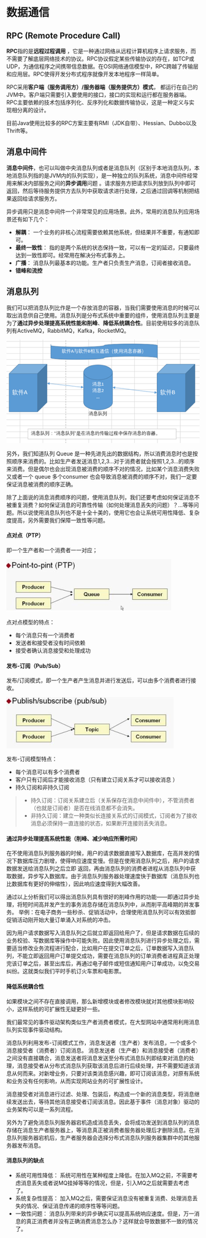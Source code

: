 # 数据通信
## RPC (Remote Procedure Call)
**RPC**指的是**远程过程调用** ，它是一种通过网络从远程计算机程序上请求服务，而不需要了解底层网络技术的协议。RPC协议假定某些传输协议的存在，如TCP或UDP，为通信程序之间携带信息数据。在OSI网络通信模型中，RPC跨越了传输层和应用层。RPC使得开发分布式程序就像开发本地程序一样简单。

RPC采用**客户端（服务调用方）/服务器端（服务提供方）模式**， 都运行在自己的JVM中。客户端只需要引入要使用的接口，接口的实现和运行都在服务器端。RPC主要依赖的技术包括序列化、反序列化和数据传输协议，这是一种定义与实现相分离的设计。

目前Java使用比较多的RPC方案主要有RMI（JDK自带）、Hessian、Dubbo以及Thrift等。

## 消息中间件
**消息中间件**，也可以叫做中央消息队列或者是消息队列（区别于本地消息队列，本地消息队列指的是JVM内的队列实现），是一种独立的队列系统，消息中间件经常用来解决内部服务之间的**异步调用**问题 。请求服务方把请求队列放到队列中即可返回，然后等待服务提供方去队列中获取请求进行处理，之后通过回调等机制把结果返回给请求服务方。

异步调用只是消息中间件一个非常常见的应用场景。此外，常用的消息队列应用场景还有如下几个：

- **解耦**： 一个业务的非核心流程需要依赖其他系统，但结果并不重要，有通知即可。
- **最终一致性**： 指的是两个系统的状态保持一致，可以有一定的延迟，只要最终达到一致性即可。经常用在解决分布式事务上。
- **广播**： 消息队列最基本的功能。生产者只负责生产消息，订阅者接收消息。
- **错峰和流控**

## 消息队列
我们可以把消息队列比作是一个存放消息的容器，当我们需要使用消息的时候可以取出消息供自己使用。消息队列是分布式系统中重要的组件，使用消息队列主要是为了**通过异步处理提高系统性能和削峰**、**降低系统耦合性**。目前使用较多的消息队列有ActiveMQ，RabbitMQ，Kafka，RocketMQ。

![](./asset/消息队列.png)

另外，我们知道队列 Queue 是一种先进先出的数据结构，所以消费消息时也是按照顺序来消费的。比如生产者发送消息1,2,3…对于消费者就会按照1,2,3…的顺序来消费。但是偶尔也会出现消息被消费的顺序不对的情况，比如某个消息消费失败又或者一个 queue 多个consumer 也会导致消息被消费的顺序不对，我们一定要保证消息被消费的顺序正确。

除了上面说的消息消费顺序的问题，使用消息队列，我们还要考虑如何保证消息不被重复消费？如何保证消息的可靠性传输（如何处理消息丢失的问题）？…等等问题。所以说使用消息队列也不是十全十美的，使用它也会让系统可用性降低、复杂度提高，另外需要我们保障一致性等问题。

#### 点对点（PTP）
即一个生产者和一个消费者一一对应；

![](./asset/点对点.png)

点对点模型的特点：

- 每个消息只有一个消费者
- 发送者和接受者没有时间依赖
- 接受者确认消息接受和处理成功

#### 发布-订阅（Pub/Sub）
发布/订阅模式，即一个生产者产生消息并进行发送后，可以由多个消费者进行接收。

![](./asset/发布-订阅.png)

发布-订阅模型特点：

- 每个消息可以有多个消费者
- 客户只有订阅后才能接收消息（只有建立订阅关系才可以接收消息 ）
- 持久订阅和非持久订阅

> - 持久订阅：订阅关系建立后（关系保存在消息中间件中），不管消费者（也就是订阅者）是否在线消息都不会消失。
> - 非持久订阅：建立一种类似长连接关系式的订阅模式，订阅者为了接收消息必须保持一直连接的状态，如果断开连接则丢失消息。

#### 通过异步处理提高系统性能（削峰、减少响应所需时间）

在不使用消息队列服务器的时候，用户的请求数据直接写入数据库，在高并发的情况下数据库压力剧增，使得响应速度变慢。但是在使用消息队列之后，用户的请求数据发送给消息队列之后立即 返回，再由消息队列的消费者进程从消息队列中获取数据，异步写入数据库。由于消息队列服务器处理速度快于数据库（消息队列也比数据库有更好的伸缩性），因此响应速度得到大幅改善。

通过以上分析我们可以得出消息队列具有很好的削峰作用的功能——即通过异步处理，将短时间高并发产生的事务消息存储在消息队列中，从而削平高峰期的并发事务。 举例：在电子商务一些秒杀、促销活动中，合理使用消息队列可以有效抵御促销活动刚开始大量订单涌入对系统的冲击。

因为用户请求数据写入消息队列之后就立即返回给用户了，但是请求数据在后续的业务校验、写数据库等操作中可能失败。因此使用消息队列进行异步处理之后，需要适当修改业务流程进行配合，比如用户在提交订单之后，订单数据写入消息队列，不能立即返回用户订单提交成功，需要在消息队列的订单消费者进程真正处理完该订单之后，甚至出库后，再通过电子邮件或短信通知用户订单成功，以免交易纠纷。这就类似我们平时手机订火车票和电影票。

#### 降低系统耦合性
如果模块之间不存在直接调用，那么新增模块或者修改模块就对其他模块影响较小，这样系统的可扩展性无疑更好一些。

我们最常见的事件驱动架构类似生产者消费者模式，在大型网站中通常用利用消息队列实现事件驱动结构。

消息队列利用发布-订阅模式工作，消息发送者（生产者）发布消息，一个或多个消息接受者（消费者）订阅消息。 消息发送者（生产者）和消息接受者（消费者）之间没有直接耦合，消息发送者将消息发送至分布式消息队列即结束对消息的处理，消息接受者从分布式消息队列获取该消息后进行后续处理，并不需要知道该消息从何而来。对新增业务，只要对该类消息感兴趣，即可订阅该消息，对原有系统和业务没有任何影响，从而实现网站业务的可扩展性设计。

消息接受者对消息进行过滤、处理、包装后，构造成一个新的消息类型，将消息继续发送出去，等待其他消息接受者订阅该消息。因此基于事件（消息对象）驱动的业务架构可以是一系列流程。

另外为了避免消息队列服务器宕机造成消息丢失，会将成功发送到消息队列的消息存储在消息生产者服务器上，等消息真正被消费者服务器处理后才删除消息。在消息队列服务器宕机后，生产者服务器会选择分布式消息队列服务器集群中的其他服务器发布消息。

#### 消息队列的缺点
- 系统可用性降低： 系统可用性在某种程度上降低。在加入MQ之前，不需要考虑消息丢失或者说MQ挂掉等等的情况，但是，引入MQ之后就需要去考虑了。
- 系统复杂性提高： 加入MQ之后，需要保证消息没有被重复消费、处理消息丢失的情况、保证消息传递的顺序性等等问题。
- 一致性问题： 消息队列带来的异步确实可以提高系统响应速度。但是，万一消息的真正消费者并没有正确消费消息怎么办？这样就会导致数据不一致的情况了。